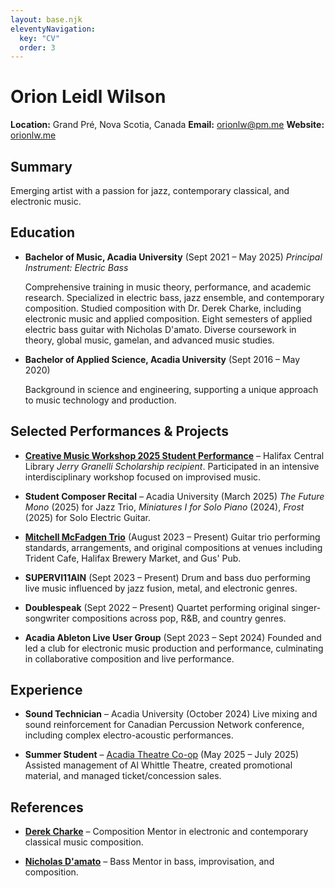 ```yaml
---
layout: base.njk
eleventyNavigation:
  key: "CV"
  order: 3
---
```


# Orion Leidl Wilson

**Location:** Grand Pré, Nova Scotia, Canada
**Email:** [orionlw@pm.me](mailto:orionlw@pm.me)
**Website:** [orionlw.me](https://orionlw.me)

## Summary

Emerging artist with a passion for jazz, contemporary classical, and electronic music.

## Education

- **Bachelor of Music, Acadia University** (Sept 2021 – May 2025)
  *Principal Instrument: Electric Bass*

  Comprehensive training in music theory, performance, and academic research. Specialized in electric bass, jazz ensemble, and contemporary composition. Studied composition with Dr. Derek Charke, including electronic music and applied composition. Eight semesters of applied electric bass guitar with Nicholas D'amato. Diverse coursework in theory, global music, gamelan, and advanced music studies.

- **Bachelor of Applied Science, Acadia University** (Sept 2016 – May 2020)

  Background in science and engineering, supporting a unique approach to music technology and production.

## Selected Performances & Projects

- **[Creative Music Workshop 2025 Student Performance](https://www.creativemusicworkshops.com/)** – Halifax Central Library
  *Jerry Granelli Scholarship recipient*. Participated in an intensive interdisciplinary workshop focused on improvised music.

- **Student Composer Recital** – Acadia University (March 2025)
  *The Future Mono* (2025) for Jazz Trio, *Miniatures I for Solo Piano* (2024), *Frost* (2025) for Solo Electric Guitar.

- **[Mitchell McFadgen Trio](https://mitchellmcfadgentrio.live)** (August 2023 – Present)
  Guitar trio performing standards, arrangements, and original compositions at venues including Trident Cafe, Halifax Brewery Market, and Gus' Pub.

- **SUPERVI11AIN** (Sept 2023 – Present)
  Drum and bass duo performing live music influenced by jazz fusion, metal, and electronic genres.

- **Doublespeak** (Sept 2022 – Present)
  Quartet performing original singer-songwriter compositions across pop, R&B, and country genres.

- **Acadia Ableton Live User Group** (Sept 2023 – Sept 2024)
  Founded and led a club for electronic music production and performance, culminating in collaborative composition and live performance.

## Experience

- **Sound Technician** – Acadia University (October 2024)
  Live mixing and sound reinforcement for Canadian Percussion Network conference, including complex electro-acoustic performances.

- **Summer Student** – [Acadia Theatre Co-op](https://www.alwhittletheatre.ca/) (May 2025 – July 2025)
  Assisted management of Al Whittle Theatre, created promotional material, and managed ticket/concession sales.

## References

- **[Derek Charke](https://www.derekcharke.com/)** – Composition
  Mentor in electronic and contemporary classical music composition.

- **[Nicholas D'amato](https://www.nicholasdamato.com/)** – Bass
  Mentor in bass, improvisation, and composition.
